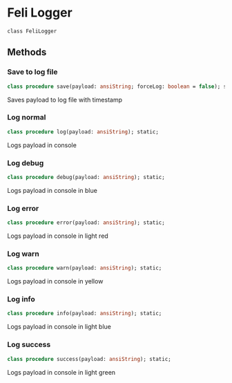 # Feli Logger
`class FeliLogger`

## Methods
### Save to log file
```pascal
class procedure save(payload: ansiString; forceLog: boolean = false); static;
```
Saves payload to log file with timestamp

### Log normal
```pascal
class procedure log(payload: ansiString); static;
```
Logs payload in console

### Log debug
```pascal
class procedure debug(payload: ansiString); static;
```
Logs payload in console in blue

### Log error
```pascal
class procedure error(payload: ansiString); static;
```
Logs payload in console in light red

### Log warn
```pascal
class procedure warn(payload: ansiString); static;
```
Logs payload in console in yellow

### Log info
```pascal
class procedure info(payload: ansiString); static;
```
Logs payload in console in light blue

### Log success
```pascal
class procedure success(payload: ansiString); static;
```
Logs payload in console in light green